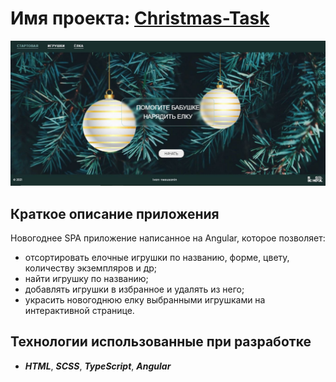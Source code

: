 Имя проекта: [Christmas-Task](https://ivan-nesusanin-christmas-task.netlify.app)
=======
![Screen Main Page](https://github.com/ivan-nesusanin/rsschool-cv/blob/cv-html-css/Assets/christmas-tree.JPG?raw=true)

## Краткое описание приложения
Новогоднее SPA приложение написанное на Angular, которое позволяет:
- отсортировать елочные игрушки по названию, форме, цвету, количеству экземпляров и др;
- найти игрушку по названию;
- добавлять игрушки в избранное и удалять из него;
- украсить новогоднюю елку выбранными игрушками на интерактивной странице.

## Технологии использованные при разработке
- ***HTML***, ***SCSS***, ***TypeScript***, ***Angular***

